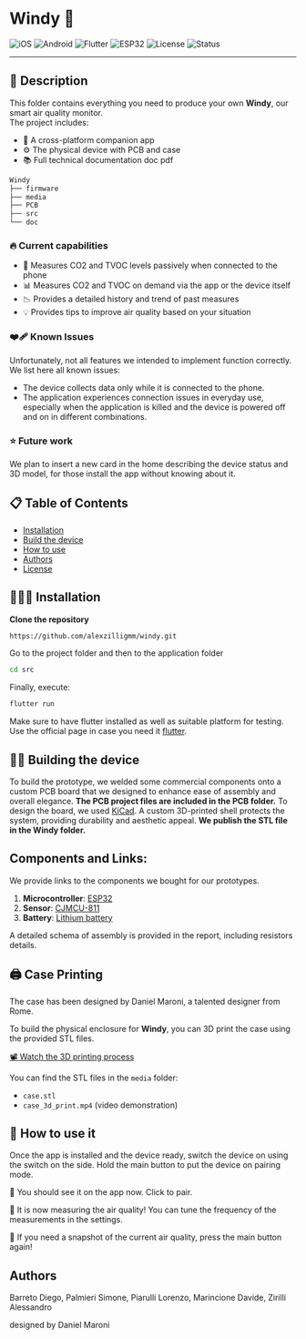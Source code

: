 # Windy 💨  
![iOS](https://img.shields.io/badge/iOS-000000?style=flat-square&logo=apple&logoColor=white)
![Android](https://img.shields.io/badge/Android-3DDC84?style=flat-square&logo=android&logoColor=white)
![Flutter](https://img.shields.io/badge/Flutter-02569B?style=flat-square&logo=flutter&logoColor=white)
![ESP32](https://img.shields.io/badge/ESP32-00979D?style=flat-square&logo=espressif&logoColor=white)
![License](https://img.shields.io/github/license/alexzilligmm/hci_air_quality?style=flat-square)
![Status](https://img.shields.io/badge/Status-In%20Development-orange?style=flat-square)

---

## 📝 Description

This folder contains everything you need to produce your own **Windy**, our smart air quality monitor.  
The project includes:

- 📱 A cross-platform companion app  
- ⚙️ The physical device with PCB and case  
- 📚 Full technical documentation doc pdf 

```md
Windy
├── firmware        
├── media        
├── PCB       
├── src        
└── doc   

```

### 🔥 Current capabilities 
- 📐 Measures CO2 and TVOC levels passively when connected to the phone
- 📊 Measures CO2 and TVOC on demand via the app or the device itself
- 📉 Provides a detailed history and trend of past measures
- 💡 Provides tips to improve air quality based on your situation

### ❤️‍🩹 Known Issues

Unfortunately, not all features we intended to implement function correctly.
We list here all known issues:
- The device collects data only while it is connected to the phone.
- The application experiences connection issues in everyday use, especially when the application is killed and the device is powered off and on in different combinations.

### ⭐️ Future work
We plan to insert a new card in the home describing the device status and 3D model, for those install the app without knowing about it.
  

## 📋 Table of Contents

- [Installation](#installation)
- [Build the device](#building_the_device)
- [How to use](#usage)
- [Authors](#authors)
- [License](#license)

## 👨🏻‍💻 Installation

 **Clone the repository**
   ```bash
   https://github.com/alexzilligmm/windy.git
   ```

   Go to the project folder and then to the application folder

   ```bash
   cd src
   ```

   Finally, execute:

   ```bash
   flutter run
   ```

   Make sure to have flutter installed as well as suitable platform for testing.
   Use the official page in case you need it [flutter](https://github.com/flutter).

## 👷🏻 Building the device
   
To build the prototype, we welded some commercial components onto a custom PCB board that we designed to enhance ease of assembly and overall elegance. **The PCB project files are included in the PCB folder.** To design the board, we used [KiCad](https://www.kicad.org). A custom 3D-printed shell protects the system, providing durability and aesthetic appeal. **We publish the STL file in the Windy folder.**

## Components and Links:
We provide links to the components we bought for our prototypes.
1. **Microcontroller**: [ESP32](https://it.aliexpress.com/item/1005006979844970.html?src=google&pdp_npi=4%40dis%21EUR%210.33%210.15%21%21%21%21%21%40%2112000042939380583%21ppc%21%21%21&src=google&albch=shopping&acnt=272-267-0231&isdl=y&slnk=&plac=&mtctp=&albbt=Google_7_shopping&aff_platform=google&aff_short_key=UneMJZVf&gclsrc=aw.ds&&albagn=888888&&ds_e_adid=&ds_e_matchtype=&ds_e_device=c&ds_e_network=x&ds_e_product_group_id=&ds_e_product_id=it1005006979844970&ds_e_product_merchant_id=5363656664&ds_e_product_country=IT&ds_e_product_language=it&ds_e_product_channel=online&ds_e_product_store_id=&ds_url_v=2&albcp=20730495829&albag=&isSmbAutoCall=false&needSmbHouyi=false&gad_source=1&gbraid=0AAAAAoukdWOP5DAiLIRPO-Mvu6_XT2csv&gclid=Cj0KCQiAvbm7BhC5ARIsAFjwNHv4pMFK275LoFz30nNj27zO5X7SNDUG5R9QhFqye37QCixKh6vTkW8aAkNxEALw_wcB)
2. **Sensor**: [CJMCU-811](https://it.aliexpress.com/item/1005006201398375.html?spm=a2g0o.productlist.main.1.788d3a99VtUrea&algo_pvid=f1c9d5a9-a3ff-4240-9df6-4e7f97a3427b&algo_exp_id=f1c9d5a9-a3ff-4240-9df6-4e7f97a3427b-0&pdp_npi=4%40dis%21EUR%219.97%210.97%21%21%2110.14%210.99%21%40211b612817352886608636008e958f%2112000036247474053%21sea%21IT%210%21ABX&curPageLogUid=xZR8mRejGSyN&utparam-url=scene%3Asearch%7Cquery_from%3A)
3. **Battery**: [Lithium battery](https://it.aliexpress.com/item/1005007865793333.html?spm=a2g0o.productlist.main.5.56b97fc7NibO91&algo_pvid=f16a2610-2b83-417d-89df-a4212a11cf0d&algo_exp_id=f16a2610-2b83-417d-89df-a4212a11cf0d-2&pdp_npi=4%40dis%21EUR%213.10%210.97%21%21%2123.01%217.20%21%40211b65de17352886849121103eba80%2112000042603854421%21sea%21IT%210%21ABX&curPageLogUid=qTqaZXJFHmMW&utparam-url=scene%3Asearch%7Cquery_from%3A)

A detailed schema of assembly is provided in the report, including resistors details.

## 🖨️ Case Printing

The case has been designed by Daniel Maroni, a talented designer from Rome.

To build the physical enclosure for **Windy**, you can 3D print the case using the provided STL files.

[📽️ Watch the 3D printing process](media/case_3d_print.mp4)

You can find the STL files in the `media` folder:
- `case.stl`
- `case_3d_print.mp4` (video demonstration)

## 🚀 How to use it
Once the app is installed and the device ready, switch the device on using the switch on the side. Hold the main button to put the device on pairing mode. 

🛜 You should see it on the app now. Click to pair.

📏 It is now measuring the air quality! You can tune the frequency of the measurements in the settings.

📸 If you need a snapshot of the current air quality, press the main button again!

## Authors
Barreto Diego, Palmieri Simone, Piarulli Lorenzo, Marincione Davide, Zirilli Alessandro

designed by Daniel Maroni